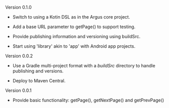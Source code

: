 Version 0.1.0

+ Switch to using a Kotin DSL as in the Argus core project.

+ Add a base URL parameter to getPage() to support testing.

+ Provide publishing information and versioning using buildSrc.

+ Start using 'library' akin to 'app' with Android app projects.

Version 0.0.2

+ Use a Gradle multi-project format with a *buildSrc* directory to handle publishing and versions.

+ Deploy to Maven Central.

Version 0.0.1

+ Provide basic functionality: getPage(), getNextPage() and getPrevPage()
